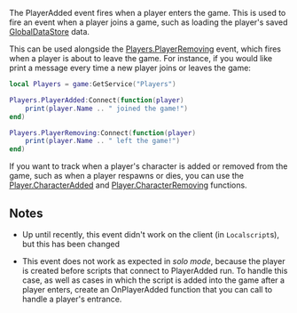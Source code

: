 The PlayerAdded event fires when a player enters the game. This is used to fire an event when a player joins a game, such as loading the player's saved [GlobalDataStore](https://developer.roblox.com/en-us/api-reference/class/GlobalDataStore) data.

This can be used alongside the [Players.PlayerRemoving](https://developer.roblox.com/en-us/api-reference/event/Players/PlayerRemoving) event, which fires when a player is about to leave the game. For instance, if you would like print a message every time a new player joins or leaves the game:

```Lua
local Players = game:GetService("Players")

Players.PlayerAdded:Connect(function(player)
    print(player.Name .. " joined the game!")
end)

Players.PlayerRemoving:Connect(function(player)
    print(player.Name .. " left the game!")
end)
```

If you want to track when a player's character is added or removed from the game, such as when a player respawns or dies, you can use the [Player.CharacterAdded](https://developer.roblox.com/en-us/api-reference/event/Player/CharacterAdded) and [Player.CharacterRemoving](https://developer.roblox.com/en-us/api-reference/event/Player/CharacterRemoving) functions.

Notes
-----

*   Up until recently, this event didn't work on the client (in `Localscript`s), but this has been changed

*   This event does not work as expected in _solo mode_, because the player is created before scripts that connect to PlayerAdded run. To handle this case, as well as cases in which the script is added into the game after a player enters, create an OnPlayerAdded function that you can call to handle a player's entrance.